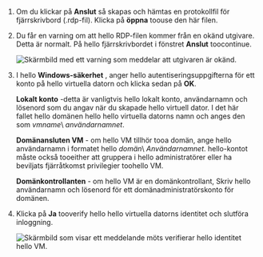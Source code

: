 1. Om du klickar på **Anslut** så skapas och hämtas en protokollfil för fjärrskrivbord (.rdp-fil). Klicka på **öppna** toouse den här filen.
2. Du får en varning om att hello RDP-filen kommer från en okänd utgivare. Detta är normalt. På hello fjärrskrivbordet i fönstret **Anslut** toocontinue.
   
    ![Skärmbild med ett varning som meddelar att utgivaren är okänd.](./media/virtual-machines-log-on-win-server/rdp-warn.png)
3. I hello **Windows-säkerhet** , anger hello autentiseringsuppgifterna för ett konto på hello virtuella datorn och klicka sedan på **OK**.
   
     **Lokalt konto** -detta är vanligtvis hello lokalt konto, användarnamn och lösenord som du angav när du skapade hello virtuell dator. I det här fallet hello domänen hello hello virtuella datorns namn och anges den som *vmname*&#92; *användarnamnet*.  
   
    **Domänansluten VM** - om hello VM tillhör tooa domän, ange hello användarnamn i formatet hello *domän*&#92; *Användarnamnet*. hello-kontot måste också tooeither att gruppera i hello administratörer eller ha beviljats fjärråtkomst privilegier toohello VM.
   
    **Domänkontrollanten** - om hello VM är en domänkontrollant, Skriv hello användarnamn och lösenord för ett domänadministratörskonto för domänen.
4. Klicka på **Ja** tooverify hello hello virtuella datorns identitet och slutföra inloggning.
   
   ![Skärmbild som visar ett meddelande möts verifierar hello identitet hello VM.](./media/virtual-machines-log-on-win-server/cert-warning.png)

